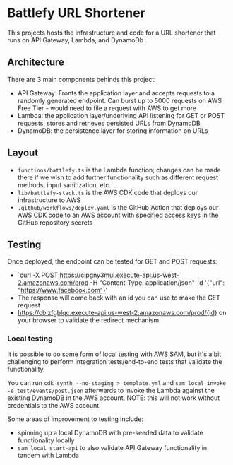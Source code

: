 # Battlefy URL Shortener
This projects hosts the infrastructure and code for a URL shortener that runs on API Gateway, Lambda, and DynamoDb

## Architecture
There are 3 main components behinds this project:
* API Gateway: Fronts the application layer and accepts requests to a randomly generated endpoint. Can burst up to 5000 requests on AWS Free Tier - would need to file a request with AWS to get more
* Lambda: the application layer/underlying API listening for GET or POST requests, stores and retrieves persisted URLs from DynamoDB
* DynamoDB: the persistence layer for storing information on URLs

## Layout
* `functions/battlefy.ts` is the Lambda function; changes can be made there if we wish to add further functionality such as different request methods, input sanitization, etc.
* `lib/battlefy-stack.ts` is the AWS CDK code that deploys our infrastructure to AWS
* `.github/workflows/deploy.yaml` is the GitHub Action that deploys our AWS CDK code to an AWS account with specified access keys in the GitHub repository secrets

## Testing
Once deployed, the endpoint can be tested for GET and POST requests:

* `curl -X POST https://cipgny3mul.execute-api.us-west-2.amazonaws.com/prod -H "Content-Type: application/json" -d '{"url": "https://www.facebook.com"}'
* The response will come back with an id you can use to make the GET request
* https://cblzfgblqc.execute-api.us-west-2.amazonaws.com/prod/{id} on your browser to validate the redirect mechanism

### Local testing
It is possible to do some form of local testing with AWS SAM, but it's a bit challenging to perform integration tests/end-to-end tests that validate the functionality.

You can run `cdk synth --no-staging > template.yml` and `sam local invoke -e test/events/post.json` afterwards to invoke the Lambda against the existing DynamoDB in the AWS account. NOTE: this will not work without credentials to the AWS account.

Some areas of improvement to testing include:
* spinning up a local DynamoDB with pre-seeded data to validate functionality locally
* `sam local start-api` to also validate API Gateway functionality in tandem with Lambda